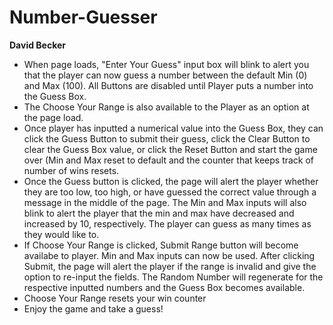 # Number-Guesser
**David Becker**


- When page loads, "Enter Your Guess" input box will blink to alert you that the player can now guess a number between the default Min (0) and Max (100). All Buttons are disabled until Player puts a number into the Guess Box. 
- The Choose Your Range is also available to the Player as an option at the page load. 
- Once player has inputted a numerical value into the Guess Box, they can click the Guess Button to submit their guess, click the Clear Button to clear the Guess Box value, or click the Reset Button and start the game over (Min and Max reset to default and the counter that keeps track of number of wins resets. 
- Once the Guess button is clicked, the page will alert the player whether they are too low, too high, or have guessed the correct value through a message in the middle of the page. The Min and Max inputs will also blink to alert the player that the min and max have decreased and increased by 10, respectively. The player can guess as many times as they would like to.
- If Choose Your Range is clicked, Submit Range button will become availabe to player. Min and Max inputs can now be used. After clicking Submit, the page will alert the player if the range is invalid and give the option to re-input the fields. The Random Number will regenerate for the respective inputted numbers and the Guess Box becomes available. 
- Choose Your Range resets your win counter 
- Enjoy the game and take a guess!
